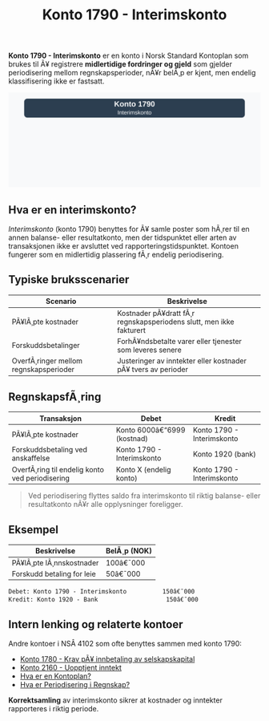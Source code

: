 ﻿---
title: "Konto 1790 - Interimskonto"
meta_title: "1790-interimskonto"
meta_description: '**Konto 1790 - Interimskonto** er en konto i Norsk Standard Kontoplan som brukes til Ã¥ registrere **midlertidige fordringer og gjeld** som gjelder periodiserin...'
slug: 1790-interimskonto
type: blog
layout: pages/single
---

**Konto 1790 - Interimskonto** er en konto i Norsk Standard Kontoplan som brukes til Ã¥ registrere **midlertidige fordringer og gjeld** som gjelder periodisering mellom regnskapsperioder, nÃ¥r belÃ¸p er kjent, men endelig klassifisering ikke er fastsatt.

![Illustrasjon av konto 1790 Interimskonto](1790-interimskonto-image.svg)

## Hva er en interimskonto?

*Interimskonto* (konto 1790) benyttes for Ã¥ samle poster som hÃ¸rer til en annen balanse- eller resultatkonto, men der tidspunktet eller arten av transaksjonen ikke er avsluttet ved rapporteringstidspunktet. Kontoen fungerer som en midlertidig plassering fÃ¸r endelig periodisering.

## Typiske bruksscenarier

| Scenario                                         | Beskrivelse                                                  |
|--------------------------------------------------|--------------------------------------------------------------|
| PÃ¥lÃ¸pte kostnader                                | Kostnader pÃ¥dratt fÃ¸r regnskapsperiodens slutt, men ikke fakturert |
| Forskuddsbetalinger                              | ForhÃ¥ndsbetalte varer eller tjenester som leveres senere      |
| OverfÃ¸ringer mellom regnskapsperioder            | Justeringer av inntekter eller kostnader pÃ¥ tvers av perioder |

## RegnskapsfÃ¸ring

| Transaksjon                                      | Debet                   | Kredit                    |
|--------------------------------------------------|--------------------------|---------------------------|
| PÃ¥lÃ¸pte kostnader                                | Konto 6000â€“6999 (kostnad)| Konto 1790 - Interimskonto|
| Forskuddsbetaling ved anskaffelse                | Konto 1790 - Interimskonto| Konto 1920 (bank)        |
| OverfÃ¸ring til endelig konto ved periodisering   | Konto X (endelig konto)  | Konto 1790 - Interimskonto|

> Ved periodisering flyttes saldo fra interimskonto til riktig balanse- eller resultatkonto nÃ¥r alle opplysninger foreligger.

## Eksempel

| Beskrivelse                    | BelÃ¸p (NOK) |
|--------------------------------|-------------|
| PÃ¥lÃ¸pte lÃ¸nnskostnader         | 100â€¯000     |
| Forskudd betaling for leie     | 50â€¯000      |

```plaintext
Debet: Konto 1790 - Interimskonto          150â€¯000
Kredit: Konto 1920 - Bank                   150â€¯000
```

## Intern lenking og relaterte kontoer

Andre kontoer i NSÂ 4102 som ofte benyttes sammen med konto 1790:

* [Konto 1780 - Krav pÃ¥ innbetaling av selskapskapital](/blogs/kontoplan/1780-krav-pa-innbetaling-av-selskapskapital "Konto 1780 - Krav pÃ¥ innbetaling av selskapskapital")
* [Konto 2160 - Uopptjent inntekt](/blogs/kontoplan/2160-uopptjent-inntekt "Konto 2160 - Uopptjent inntekt")
* [Hva er en Kontoplan?](/blogs/regnskap/hva-er-kontoplan "Hva er en Kontoplan? Komplett Guide til Kontoplaner i Norsk Regnskap")
* [Hva er Periodisering i Regnskap?](/blogs/regnskap/hva-er-periodisering "Hva er Periodisering i Regnskap? Komplett Guide til Periodiseringsprinsippet")

**Korrektsamling** av interimskonto sikrer at kostnader og inntekter rapporteres i riktig periode.

